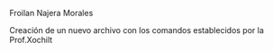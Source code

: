 Froilan Najera Morales 

Creación de un nuevo archivo con los comandos establecidos por la Prof.Xochilt